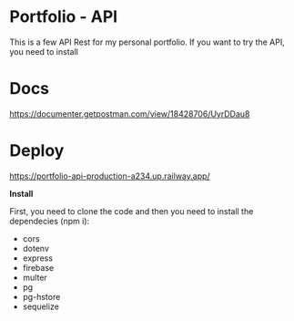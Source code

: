# Portfolio - API

This is a few API Rest for my personal portfolio. If you want to try the API, you need to install

# Docs

https://documenter.getpostman.com/view/18428706/UyrDDau8

# Deploy

https://portfolio-api-production-a234.up.railway.app/

**Install**

First, you need to clone the code and then you need to install the dependecies (npm i):

<ul>
  <li>cors</li>
  <li>dotenv</li>
  <li>express</li>
  <li>firebase</li>
  <li>multer</li>
  <li>pg</li>
  <li>pg-hstore</li>
  <li>sequelize</li>
</ul>
